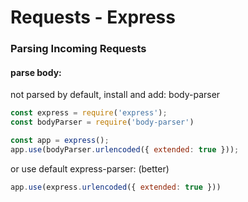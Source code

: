 # Requests - Express

### Parsing Incoming Requests



#### parse body:

not parsed by default, install and add: body-parser

```js
const express = require('express');
const bodyParser = require('body-parser')

const app = express();
app.use(bodyParser.urlencoded({ extended: true }));
```

or use default express-parser: (better)

```js
app.use(express.urlencoded({ extended: true }))
```



